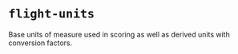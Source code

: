 # `flight-units`

Base units of measure used in scoring as well as derived units with conversion
factors.
